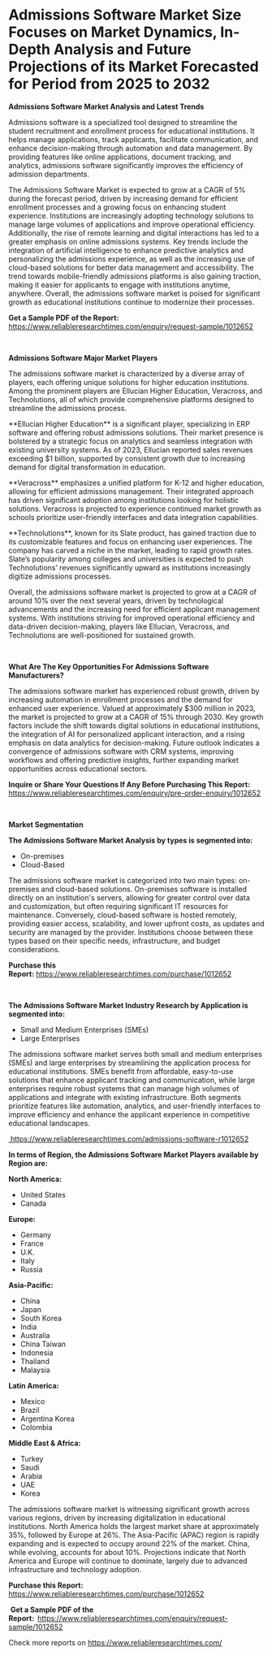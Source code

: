 <p><h1>Admissions Software Market Size Focuses on Market Dynamics, In-Depth Analysis and Future Projections of its Market Forecasted for Period from 2025 to 2032</h1></p><p><strong>Admissions Software Market Analysis and Latest Trends</strong></p>
<p><p>Admissions software is a specialized tool designed to streamline the student recruitment and enrollment process for educational institutions. It helps manage applications, track applicants, facilitate communication, and enhance decision-making through automation and data management. By providing features like online applications, document tracking, and analytics, admissions software significantly improves the efficiency of admission departments.</p><p>The Admissions Software Market is expected to grow at a CAGR of 5% during the forecast period, driven by increasing demand for efficient enrollment processes and a growing focus on enhancing student experience. Institutions are increasingly adopting technology solutions to manage large volumes of applications and improve operational efficiency. Additionally, the rise of remote learning and digital interactions has led to a greater emphasis on online admissions systems. Key trends include the integration of artificial intelligence to enhance predictive analytics and personalizing the admissions experience, as well as the increasing use of cloud-based solutions for better data management and accessibility. The trend towards mobile-friendly admissions platforms is also gaining traction, making it easier for applicants to engage with institutions anytime, anywhere. Overall, the admissions software market is poised for significant growth as educational institutions continue to modernize their processes.</p></p>
<p><strong>Get a Sample PDF of the Report:&nbsp;</strong> <a href="https://www.reliableresearchtimes.com/enquiry/request-sample/1012652?utm_campaign=2230&utm_medium=2&utm_source=Github&utm_content=ia&utm_term=06032025&utm_id=admissions-software">https://www.reliableresearchtimes.com/enquiry/request-sample/1012652</a></p>
<p>&nbsp;</p>
<p><strong>Admissions Software Major Market Players</strong></p>
<p><p>The admissions software market is characterized by a diverse array of players, each offering unique solutions for higher education institutions. Among the prominent players are Ellucian Higher Education, Veracross, and Technolutions, all of which provide comprehensive platforms designed to streamline the admissions process.</p><p>**Ellucian Higher Education** is a significant player, specializing in ERP software and offering robust admissions solutions. Their market presence is bolstered by a strategic focus on analytics and seamless integration with existing university systems. As of 2023, Ellucian reported sales revenues exceeding $1 billion, supported by consistent growth due to increasing demand for digital transformation in education.</p><p>**Veracross** emphasizes a unified platform for K-12 and higher education, allowing for efficient admissions management. Their integrated approach has driven significant adoption among institutions looking for holistic solutions. Veracross is projected to experience continued market growth as schools prioritize user-friendly interfaces and data integration capabilities.</p><p>**Technolutions**, known for its Slate product, has gained traction due to its customizable features and focus on enhancing user experiences. The company has carved a niche in the market, leading to rapid growth rates. Slate’s popularity among colleges and universities is expected to push Technolutions’ revenues significantly upward as institutions increasingly digitize admissions processes.</p><p>Overall, the admissions software market is projected to grow at a CAGR of around 10% over the next several years, driven by technological advancements and the increasing need for efficient applicant management systems. With institutions striving for improved operational efficiency and data-driven decision-making, players like Ellucian, Veracross, and Technolutions are well-positioned for sustained growth.</p></p>
<p>&nbsp;</p>
<p><strong>What Are The Key Opportunities For Admissions Software Manufacturers?</strong></p>
<p><p>The admissions software market has experienced robust growth, driven by increasing automation in enrollment processes and the demand for enhanced user experience. Valued at approximately $300 million in 2023, the market is projected to grow at a CAGR of 15% through 2030. Key growth factors include the shift towards digital solutions in educational institutions, the integration of AI for personalized applicant interaction, and a rising emphasis on data analytics for decision-making. Future outlook indicates a convergence of admissions software with CRM systems, improving workflows and offering predictive insights, further expanding market opportunities across educational sectors.</p></p>
<p><strong>Inquire or Share Your Questions If Any Before Purchasing This Report:</strong> <a href="https://www.reliableresearchtimes.com/enquiry/pre-order-enquiry/1012652?utm_campaign=2230&utm_medium=2&utm_source=Github&utm_content=ia&utm_term=06032025&utm_id=admissions-software">https://www.reliableresearchtimes.com/enquiry/pre-order-enquiry/1012652</a></p>
<p>&nbsp;</p>
<p><strong>Market Segmentation</strong></p>
<p><strong>The Admissions Software Market Analysis by types is segmented into:</strong></p>
<p><ul><li>On-premises</li><li>Cloud-Based</li></ul></p>
<p><p>The admissions software market is categorized into two main types: on-premises and cloud-based solutions. On-premises software is installed directly on an institution's servers, allowing for greater control over data and customization, but often requiring significant IT resources for maintenance. Conversely, cloud-based software is hosted remotely, providing easier access, scalability, and lower upfront costs, as updates and security are managed by the provider. Institutions choose between these types based on their specific needs, infrastructure, and budget considerations.</p></p>
<p><strong>Purchase this Report:&nbsp;</strong><a href="https://www.reliableresearchtimes.com/purchase/1012652?utm_campaign=2230&utm_medium=2&utm_source=Github&utm_content=ia&utm_term=06032025&utm_id=admissions-software">https://www.reliableresearchtimes.com/purchase/1012652</a></p>
<p>&nbsp;</p>
<p><strong>The Admissions Software Market Industry Research by Application is segmented into:</strong></p>
<p><ul><li>Small and Medium Enterprises (SMEs)</li><li>Large Enterprises</li></ul></p>
<p><p>The admissions software market serves both small and medium enterprises (SMEs) and large enterprises by streamlining the application process for educational institutions. SMEs benefit from affordable, easy-to-use solutions that enhance applicant tracking and communication, while large enterprises require robust systems that can manage high volumes of applications and integrate with existing infrastructure. Both segments prioritize features like automation, analytics, and user-friendly interfaces to improve efficiency and enhance the applicant experience in competitive educational landscapes.</p></p>
<p><a href="https://www.reliableresearchtimes.com/admissions-software-r1012652?utm_campaign=2230&utm_medium=2&utm_source=Github&utm_content=ia&utm_term=06032025&utm_id=admissions-software">&nbsp;https://www.reliableresearchtimes.com/admissions-software-r1012652</a></p>
<p><strong>In terms of Region, the Admissions Software Market Players available by Region are:</strong></p>
<p>
    <p> <strong> North America: </strong>
        <ul>
            <li>United States</li>
            <li>Canada</li>
        </ul>
        </p> 
    <p> <strong> Europe: </strong>
        <ul>
            <li>Germany</li>
            <li>France</li>
            <li>U.K.</li>
            <li>Italy</li>
            <li>Russia</li>
        </ul>
        </p> 
    <p> <strong> Asia-Pacific: </strong>
        <ul>
            <li>China</li>
            <li>Japan</li>
            <li>South Korea</li>
            <li>India</li>
            <li>Australia</li>
            <li>China Taiwan</li>
            <li>Indonesia</li>
            <li>Thailand</li>
            <li>Malaysia</li>
        </ul>
        </p> 
    <p> <strong> Latin America: </strong>
        <ul>
            <li>Mexico</li>
            <li>Brazil</li>
            <li>Argentina Korea</li>
            <li>Colombia</li>
        </ul>
        </p> 
    <p> <strong> Middle East & Africa: </strong>
        <ul>
            <li>Turkey</li>
            <li>Saudi</li>
            <li>Arabia</li>
            <li>UAE</li>
            <li>Korea</li>
        </ul>
    </p>
    </p>
<p><p>The admissions software market is witnessing significant growth across various regions, driven by increasing digitalization in educational institutions. North America holds the largest market share at approximately 35%, followed by Europe at 26%. The Asia-Pacific (APAC) region is rapidly expanding and is expected to occupy around 22% of the market. China, while evolving, accounts for about 10%. Projections indicate that North America and Europe will continue to dominate, largely due to advanced infrastructure and technology adoption.</p></p>
<p><strong>Purchase this Report: </strong><a href="https://www.reliableresearchtimes.com/purchase/1012652?utm_campaign=2230&utm_medium=2&utm_source=Github&utm_content=ia&utm_term=06032025&utm_id=admissions-software">https://www.reliableresearchtimes.com/purchase/1012652</a></p>
<p>&nbsp;<strong>Get a Sample PDF of the Report:&nbsp;&nbsp;</strong><a href="https://www.reliableresearchtimes.com/enquiry/request-sample/1012652?utm_campaign=2230&utm_medium=2&utm_source=Github&utm_content=ia&utm_term=06032025&utm_id=admissions-software">https://www.reliableresearchtimes.com/enquiry/request-sample/1012652</a></p>
<p><strong></strong></p>
<p>Check more reports on <a href="https://www.reliableresearchtimes.com/?utm_campaign=2230&utm_medium=2&utm_source=Github&utm_content=ia&utm_term=06032025&utm_id=admissions-software">https://www.reliableresearchtimes.com/</a></p>